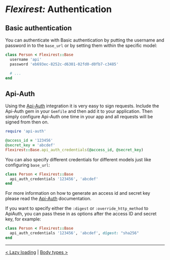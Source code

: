 # *Flexirest:* Authentication

## Basic authentication

You can authenticate with Basic authentication by putting the username and password in to the `base_url` or by setting them within the specific model:

```ruby
class Person < Flexirest::Base
  username 'api'
  password 'eb693ec-8252c-d6301-02fd0-d0fb7-c3485'

  # ...
end
```

## Api-Auth

Using the [Api-Auth](https://github.com/mgomes/api_auth) integration it is very easy to sign requests. Include the Api-Auth gem in your `Gemfile` and  then add it to your application. Then simply configure Api-Auth one time in your app and all requests will be signed from then on.

```ruby
require 'api-auth'

@access_id = '123456'
@secret_key = 'abcdef'
Flexirest::Base.api_auth_credentials(@access_id, @secret_key)
```

You can also specify different credentials for different models just like configuring `base_url`:

```ruby
class Person < Flexirest::Base
  api_auth_credentials '123456', 'abcdef'
end
```

For more information on how to generate an access id and secret key please read the [Api-Auth](https://github.com/mgomes/api_auth) documentation.

If you want to specify either the `:digest` or `:override_http_method` to ApiAuth, you can pass these in as options after the access ID and secret key, for example:

```ruby
class Person < Flexirest::Base
  api_auth_credentials '123456', 'abcdef', digest: "sha256"
end
```


-----

[< Lazy loading](lazy-loading.md) | [Body types >](body-types.md)
